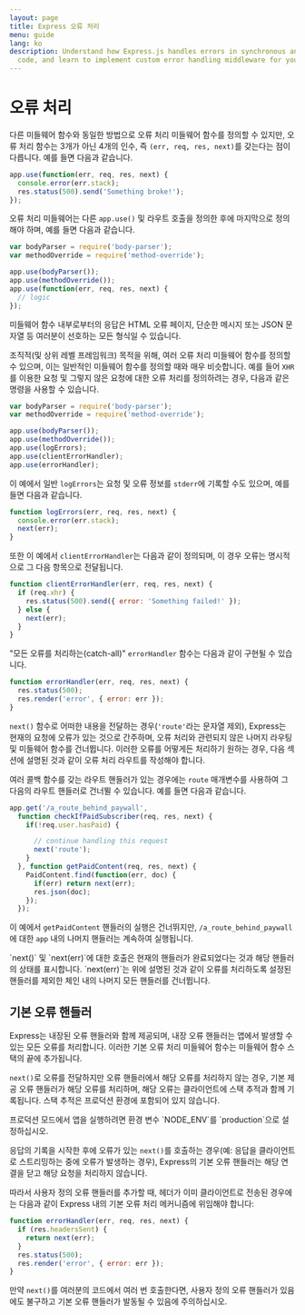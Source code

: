 ```yaml
---
layout: page
title: Express 오류 처리
menu: guide
lang: ko
description: Understand how Express.js handles errors in synchronous and asynchronous
  code, and learn to implement custom error handling middleware for your applications.
---
```


# 오류 처리

다른 미들웨어 함수와 동일한 방법으로 오류 처리 미들웨어 함수를 정의할 수 있지만,
오류 처리 함수는 3개가 아닌 4개의 인수, 즉 `(err, req, res, next)`를
갖는다는 점이 다릅니다. 예를 들면 다음과 같습니다.

```js
app.use(function(err, req, res, next) {
  console.error(err.stack);
  res.status(500).send('Something broke!');
});
```

오류 처리 미들웨어는 다른 `app.use()` 및 라우트 호출을 정의한 후에 마지막으로 정의해야 하며, 예를 들면 다음과 같습니다.

```js
var bodyParser = require('body-parser');
var methodOverride = require('method-override');

app.use(bodyParser());
app.use(methodOverride());
app.use(function(err, req, res, next) {
  // logic
});
```

미들웨어 함수 내부로부터의 응답은 HTML 오류 페이지, 단순한 메시지 또는 JSON 문자열 등 여러분이 선호하는 모든 형식일 수 있습니다.

조직적(및 상위 레벨 프레임워크) 목적을 위해, 여러 오류 처리
미들웨어 함수를 정의할 수 있으며, 이는 일반적인 미들웨어 함수를 정의할 때와
매우 비슷합니다. 예를 들어 `XHR`를 이용한 요청 및
그렇지 않은 요청에 대한 오류 처리를 정의하려는 경우, 다음과 같은 명령을 사용할 수 있습니다.

```js
var bodyParser = require('body-parser');
var methodOverride = require('method-override');

app.use(bodyParser());
app.use(methodOverride());
app.use(logErrors);
app.use(clientErrorHandler);
app.use(errorHandler);
```

이 예에서 일반 `logErrors`는 요청 및 오류 정보를 `stderr`에
기록할 수도 있으며, 예를 들면 다음과 같습니다.

```js
function logErrors(err, req, res, next) {
  console.error(err.stack);
  next(err);
}
```

또한 이 예에서 `clientErrorHandler`는 다음과 같이 정의되며, 이 경우 오류는 명시적으로 그 다음 항목으로 전달됩니다.

```js
function clientErrorHandler(err, req, res, next) {
  if (req.xhr) {
    res.status(500).send({ error: 'Something failed!' });
  } else {
    next(err);
  }
}
```
"모든 오류를 처리하는(catch-all)" `errorHandler` 함수는 다음과 같이 구현될 수 있습니다.

```js
function errorHandler(err, req, res, next) {
  res.status(500);
  res.render('error', { error: err });
}
```

`next()` 함수로 어떠한 내용을 전달하는 경우(`'route'`라는 문자열 제외), Express는 현재의 요청에 오류가 있는 것으로 간주하며, 오류 처리와 관련되지 않은 나머지 라우팅 및 미들웨어 함수를 건너뜁니다. 이러한 오류를 어떻게든 처리하기 원하는 경우, 다음 섹션에 설명된 것과 같이 오류 처리 라우트를 작성해야 합니다.

여러 콜백 함수를 갖는 라우트 핸들러가 있는 경우에는 `route` 매개변수를 사용하여 그 다음의 라우트 핸들러로 건너뛸 수 있습니다.  예를 들면 다음과 같습니다.

```js
app.get('/a_route_behind_paywall',
  function checkIfPaidSubscriber(req, res, next) {
    if(!req.user.hasPaid) {

      // continue handling this request
      next('route');
    }
  }, function getPaidContent(req, res, next) {
    PaidContent.find(function(err, doc) {
      if(err) return next(err);
      res.json(doc);
    });
  });
```
이 예에서 `getPaidContent` 핸들러의 실행은 건너뛰지만, `/a_route_behind_paywall`에 대한 `app` 내의 나머지 핸들러는 계속하여 실행됩니다.

<div class="doc-box doc-info" markdown="1">
`next()` 및 `next(err)`에 대한 호출은 현재의 핸들러가 완료되었다는 것과 해당 핸들러의 상태를 표시합니다.  `next(err)`는 위에 설명된 것과 같이 오류를 처리하도록 설정된 핸들러를 제외한 체인 내의 나머지 모든 핸들러를 건너뜁니다.
</div>

## 기본 오류 핸들러

Express는 내장된 오류 핸들러와 함께 제공되며, 내장 오류 핸들러는 앱에서 발생할 수 있는 모든 오류를 처리합니다. 이러한 기본 오류 처리 미들웨어 함수는 미들웨어 함수 스택의 끝에 추가됩니다.

`next()`로 오류를 전달하지만 오류 핸들러에서 해당 오류를
처리하지 않는 경우, 기본 제공 오류 핸들러가 해당 오류를 처리하며, 해당 오류는
클라이언트에 스택 추적과 함께 기록됩니다. 스택 추적은 프로덕션 환경에 포함되어 있지 않습니다.

<div class="doc-box doc-info" markdown="1">
프로덕션 모드에서 앱을 실행하려면 환경 변수 `NODE_ENV`를 `production`으로 설정하십시오.
</div>

응답의 기록을 시작한 후에 오류가 있는 `next()`를
호출하는 경우(예: 응답을 클라이언트로 스트리밍하는 중에 오류가
발생하는 경우), Express의 기본 오류 핸들러는 해당 연결을 닫고
해당 요청을 처리하지 않습니다.

따라서 사용자 정의 오류 핸들러를 추가할 때, 헤더가 이미 클라이언트로 전송된 경우에는
다음과 같이 Express 내의 기본 오류 처리 메커니즘에 위임해야 합니다:

```js
function errorHandler(err, req, res, next) {
  if (res.headersSent) {
    return next(err);
  }
  res.status(500);
  res.render('error', { error: err });
}
```

만약 `next()`를 여러분의 코드에서 여러 번 호출한다면, 사용자 정의 오류 핸들러가 있음에도 불구하고 기본 오류 핸들러가 발동될 수 있음에 주의하십시오.
